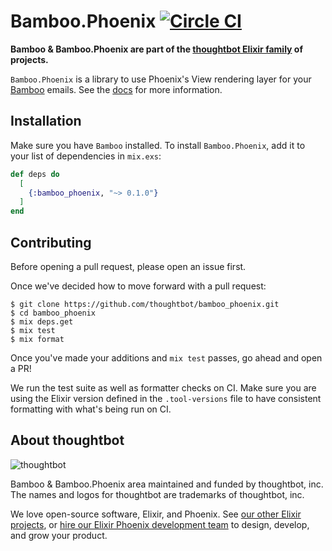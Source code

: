 # Bamboo.Phoenix [![Circle CI](https://circleci.com/gh/thoughtbot/bamboo_phoenix/tree/main.svg?style=svg)](https://circleci.com/gh/thoughtbot/bamboo_phoenix/tree/main)

**Bamboo & Bamboo.Phoenix are part of the [thoughtbot Elixir family][elixir-phoenix] of projects.**

`Bamboo.Phoenix` is a library to use Phoenix's View rendering layer for your
[Bamboo] emails. See the [docs] for more information.

[Bamboo]: https://github.com/thoughtbot/bamboo
[docs]: https://hexdocs.pm/bamboo_phoenix

## Installation

Make sure you have `Bamboo` installed. To install `Bamboo.Phoenix`, add it to
your list of dependencies in `mix.exs`:

```elixir
def deps do
  [
    {:bamboo_phoenix, "~> 0.1.0"}
  ]
end
```

## Contributing

Before opening a pull request, please open an issue first.

Once we've decided how to move forward with a pull request:

    $ git clone https://github.com/thoughtbot/bamboo_phoenix.git
    $ cd bamboo_phoenix
    $ mix deps.get
    $ mix test
    $ mix format

Once you've made your additions and `mix test` passes, go ahead and open a PR!

We run the test suite as well as formatter checks on CI. Make sure you are using
the Elixir version defined in the `.tool-versions` file to have consistent
formatting with what's being run on CI.

## About thoughtbot

![thoughtbot](http://presskit.thoughtbot.com/images/thoughtbot-logo-for-readmes.svg)

Bamboo & Bamboo.Phoenix area maintained and funded by thoughtbot, inc.
The names and logos for thoughtbot are trademarks of thoughtbot, inc.

We love open-source software, Elixir, and Phoenix. See [our other Elixir
projects][elixir-phoenix], or [hire our Elixir Phoenix development team][hire]
to design, develop, and grow your product.

[elixir-phoenix]: https://thoughtbot.com/services/elixir-phoenix?utm_source=github
[hire]: https://thoughtbot.com?utm_source=github

[elixir-phoenix]: https://thoughtbot.com/services/elixir-phoenix?utm_source=github
